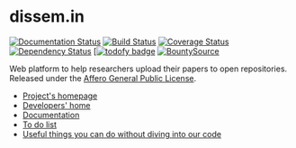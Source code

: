 dissem.in
================

[![Documentation Status](https://img.shields.io/badge/docs-latest-brightgreen.svg?style=flat)](http://dev.dissem.in/doc/)
[![Build Status](https://travis-ci.org/dissemin/dissemin.svg?branch=master)](https://travis-ci.org/dissemin/dissemin)
[![Coverage Status](https://coveralls.io/repos/dissemin/dissemin/badge.svg?branch=master&service=github)](https://coveralls.io/github/dissemin/dissemin?branch=master)
[![Dependency Status](https://dependencyci.com/github/dissemin/dissemin/badge)](https://dependencyci.com/github/dissemin/dissemin)
[[![todofy badge](https://todofy.org/b/dissemin/dissemin)](https://todofy.org/r/dissemin/dissemin) 
[![BountySource](https://www.bountysource.com/badge/tracker?tracker_id=6475570)](https://www.bountysource.com/teams/dissemin/issues?tracker_ids=6475570)

Web platform to help researchers upload their papers to open repositories.
Released under the [Affero General Public License](http://www.gnu.org/licenses/agpl-3.0.en.html).

* [Project's homepage](http://dissem.in)
* [Developers' home](http://dev.dissem.in/)
* [Documentation](http://dev.dissem.in/doc)
* [To do list](https://github.com/wetneb/dissemin/issues)
* [Useful things you can do without diving into our code](http://dev.dissem.in/#peripheral)

